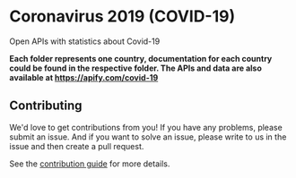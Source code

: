 # Coronavirus 2019 (COVID-19)
Open APIs with statistics about Covid-19

**Each folder represents one country, documentation for each country could be found in the respective folder. The APIs and data are also available at https://apify.com/covid-19**

## Contributing

We'd love to get contributions from you! If you have any problems, please submit an issue. And if you want to solve an issue, please write to us in the issue and then create a pull request.

See the [contribution guide](https://gitlab.com/apify-public/wiki/-/wikis/Public-actors/How-to-add-a-new-Covid-19-Actor) for more details.
